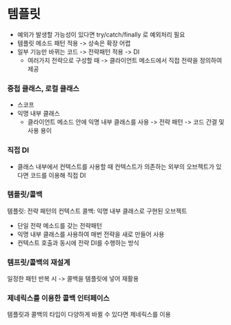 # 템플릿

- 예외가 발생할 가능성이 있다면 try/catch/finally 로 예외처리 필요
- 템플릿 메소드 패턴 적용 -> 상속은 확장 어렵
- 일부 기능만 바뀌는 코드 -> 전략패턴 적용 -> DI
  - 여러가지 전략으로 구성할 때 -> 클라이언트 메소드에서 직접 전략을 정의하여 제공


### 중첩 클래스, 로컬 클래스
  - 스코프
  - 익명 내부 클래스
    - 클라이언트 메소드 안에 익명 내부 클래스를 사용 -> 전략 패턴 -> 코드 간결 및 사용 용이


### 직접 DI
- 클래스 내부에서 컨텍스트를 사용할 때 컨텍스트가 의존하는 외부의 오브젝트가 있다면 코드를 이용해 직접 DI


### 템플릿/콜백
템플릿: 전략 패턴의 컨텍스트
콜백: 익명 내부 클래스로 구현된 오브젝트

- 단일 전략 메소드를 갖는 전략패턴
- 익명 내부 클래스를 사용하여 매번 전략을 새로 만들어 사용
- 컨텍스트 호출과 동시에 전략 DI를 수행하는 방식

### 템프릿/콜백의 재설계
일정한 패턴 반복 시 -> 콜백을 템플릿에 넣어 재활용

### 제네릭스를 이용한 콜백 인터페이스
템플릿과 콜백의 타입이 다양하게 바뀔 수 있다면 제네릭스를 이용










